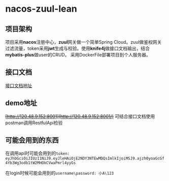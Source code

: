 # nacos-zuul-lean

## 项目架构
项目采用**nacos**注册中心，**zuul**网关做一个简单Spring Cloud。zuul做鉴权网关过滤流量，token采用**jwt**生成与校验。使用**knife4j**做接口文档输出，结合**mybatis-plus**做user的CRUD。
采用DockerFile部署项目到个人服务器。

## 接口文档
[接口文档地址](./API_doc.md)

## demo地址
~~[http://120.48.9.152:8001](http://120.48.9.152:8001/)~~
可结合接口文档使用postman调用RestfulApi检验

## 可能会用到的东西
在调用api时可能会用到的`token: eyJhbGciOiJIUzI1NiJ9.eyJleHAiOjE2NDY3NTEwMDQsImlkIjoiMSJ9.ajzh0yoaGcGf4Yb3Wg3odb1tW2MHOkCVwaPmrl4yyGs`

在login时候可能会用到的`username\password: 小A\123`
